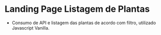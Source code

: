 ﻿# Landing Page Listagem de Plantas
 
 - Consumo de API e listagem das plantas de acordo com filtro, utilizado Javascript Vanilla.
 
